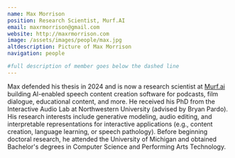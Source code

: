 ```yaml
---
name: Max Morrison
position: Research Scientist, Murf.AI
email: maxrmorrison@gmail.com
website: http://maxrmorrison.com
image: /assets/images/people/max.jpg
altdescription: Picture of Max Morrison
navigation: people

#full description of member goes below the dashed line
---
```

Max defended his thesis in 2024 and is now a research scientist at [Murf.ai](https://murf.ai) building AI-enabled speech content creation software for podcasts, film dialogue, educational content, and more. He received his PhD from the Interactive Audio Lab at Northwestern University (advised by Bryan Pardo). His research interests include generative modeling, audio editing, and interpretable representations for interactive applications (e.g., content creation, language learning, or speech pathology). Before beginning doctoral research, he attended the University of Michigan and obtained Bachelor's degrees in Computer Science and Performing Arts Technology.